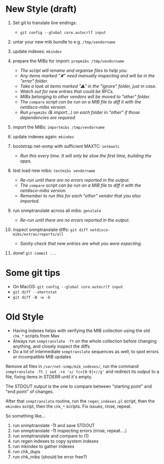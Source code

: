 # New Style (draft)

1. Set git to translate line endings:

    * `git config --global core.autocrlf input`

1. untar your new mib bundle to e.g. `/tmp/vendorname`
1. update indexes: `mkindex`
1. prepare the MIBs for import: `prepmibs /tmp/vendorname`

    * _The script will rename and organise files to help you._
    * _Any items marked "✘" need manually inspecting and will be in the "error" folder._
    * _Take a look at items marked "⚠" in the "ignore" folder, just in case._
    * _Watch out for new entries that could be RFCs._
    * _MIBs belonging to other vendors will be moved to "other" folder._
    * _The `compare` script can be run on a MIB file to diff it with the netdisco-mibs version._
    * _Run `prepmibs` (& import...) on each folder in "other" if those dependencies are required._

1. import the MIBs: `importmibs /tmp/vendorname`
1. update indexes again: `mkindex`
1. bootstrap net-snmp with sufficient MAXTC: `setmaxtc`

    * _Run this every time. It will only be slow the first time, building the apps._

1. test load new mibs: `testmibs vendorname`

    * _Re-run until there are no errors reported in the output._
    * _The `compare` script can be run on a MIB file to diff it with the netdisco-mibs version._
    * _Remember to run this for each "other" vendor that you also imported._

1. run snmptranslate across all mibs: `genxlate`

    * _Re-run until there are no errors reported in the output._

1. inspect snmptranslate diffs: `git diff netdisco-mibs/extras/reports/all`

    * _Sanity check that new entries are what you were expecting._

1. done! `git commit ...`

# Some git tips
* On MacOS: `git config --global core.autocrlf input`
* `git diff --shortstat`
* `git diff -B -w -b`

# Old Style
* Having indexes helps with verifying the MIB collection using the old `chk_*` scripts from Max
* Always run `snmptranslate -Tt` on the whole collection before changing anything, and closely inspect the diffs
* Do a lot of intermediate `snmptranslate` sequences as well, to spot errors or incompatible MIB updates

Remove all files in `/var/net-snmp/mib_indexes/`, run the command `snmptranslate -Tt | sed -re 's/ tc=[0-9]+//g'`
and redirect its output to a file, fixing items in STDERR until it's empty.

The STDOUT output is the one to compare between "starting point" and "end point" of changes.

After that `snmptranslate` routine, run the `regen_indexes.pl` script, then the `mkindex` script, then the `chk_*` scripts. Fix issues, rinse, repeat.

So something like...

1. run snmptranslate -Tt and save STDOUT
2. run snmptranslate -Tt inspecting errors (rinse, repeat....)
3. run snmptranslate and compare to (1)
4. run regen indexes to copy system indexes
5. run mkindex to gather indexes
6. run chk_dups
7. run chk_mibs (should be error free?)


